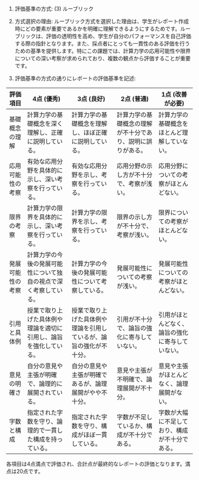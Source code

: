 1. 評価基準の方式: (3) ルーブリック

2. 方式選択の理由: ルーブリック方式を選択した理由は、学生がレポート作成時にどの要素が重要であるかを明確に理解できるようにするためです。ルーブリックは、評価の透明性を高め、学生が自分のパフォーマンスを自己評価する際の指針となります。また、採点者にとっても一貫性のある評価を行うための基準を提供します。特にこの課題では、計算力学の応用可能性や限界についての深い考察が求められており、複数の観点から評価することが重要です。

3. 評価基準の方式の通りにレポートの評価基準を記述:

| 評価項目          | 4点 (優秀)                                                                 | 3点 (良好)                                                               | 2点 (普通)                                                               | 1点 (改善が必要)                                                         |
|-------------------|-----------------------------------------------------------------------------|-------------------------------------------------------------------------|-------------------------------------------------------------------------|---------------------------------------------------------------------------|
| 基礎概念の理解    | 計算力学の基礎概念を深く理解し、正確に説明している。                         | 計算力学の基礎概念を理解し、ほぼ正確に説明している。                     | 計算力学の基礎概念の理解が不十分であり、説明に誤りがある。               | 計算力学の基礎概念をほとんど理解していない。                             |
| 応用可能性の考察  | 有効な応用分野を具体的に示し、深い考察を行っている。                         | 有効な応用分野を示し、考察を行っている。                                 | 応用分野の示し方が不十分で、考察が浅い。                                 | 応用分野についての考察がほとんどない。                                   |
| 限界の考察        | 計算力学の限界を具体的に示し、深い考察を行っている。                         | 計算力学の限界を示し、考察を行っている。                                 | 限界の示し方が不十分で、考察が浅い。                                     | 限界についての考察がほとんどない。                                       |
| 発展可能性の考察  | 計算力学の今後の発展可能性について独自の視点で深く考察している。             | 計算力学の今後の発展可能性について考察している。                         | 発展可能性についての考察が浅い。                                         | 発展可能性についての考察がほとんどない。                                 |
| 引用と具体例      | 授業で取り上げた具体例や理論を適切に引用し、論旨を強化している。             | 授業で取り上げた具体例や理論を引用しているが、論旨の強化が不十分。       | 引用が不十分で、論旨の強化に寄与していない。                             | 引用がほとんどなく、論旨の強化に寄与していない。                         |
| 意見の明確さ      | 自分の意見や主張が明確で、論理的に展開されている。                           | 自分の意見や主張が明確であるが、論理展開がやや不十分。                   | 意見や主張が不明確で、論理展開が不十分。                                 | 意見や主張がほとんどなく、論理展開がない。                               |
| 字数と構成        | 指定された字数を守り、論理的で一貫した構成を持っている。                     | 指定された字数を守り、構成がほぼ一貫している。                           | 字数が不足しているか、構成が不十分である。                               | 字数が大幅に不足しており、構成が不十分である。                           |

各項目は4点満点で評価され、合計点が最終的なレポートの評価となります。満点は20点です。